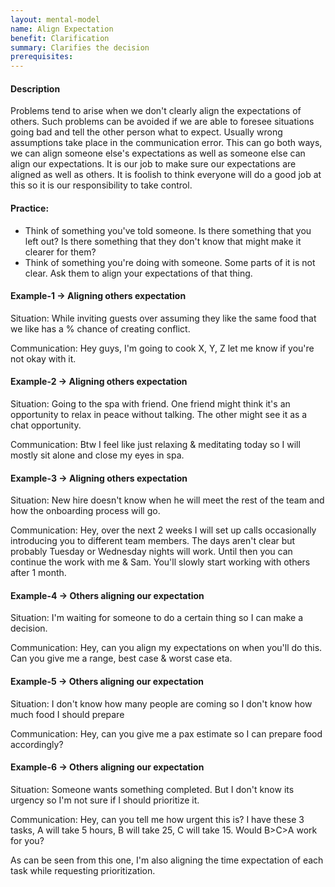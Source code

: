```yaml
---
layout: mental-model
name: Align Expectation
benefit: Clarification
summary: Clarifies the decision
prerequisites: 
---
```


#### Description

Problems tend to arise when we don't clearly align the expectations of others. Such problems can be avoided if we are able to foresee situations going bad and tell the other person what to expect. Usually wrong assumptions take place in the communication error. This can go both ways, we can align someone else's expectations as well as someone else can align our expectations. It is our job to make sure our expectations are aligned as well as others. It is foolish to think everyone will do a good job at this so it is our responsibility to take control.

#### Practice: 

- Think of something you've told someone. Is there something that you left out? Is there something that they don't know that might make it clearer for them?
- Think of something you're doing with someone. Some parts of it is not clear. Ask them to align your expectations of that thing.

#### Example-1 -> Aligning others expectation

Situation: While inviting guests over assuming they like the same food that we like has a % chance of creating conflict.

Communication: Hey guys, I'm going to cook X, Y, Z let me know if you're not okay with it.

#### Example-2 -> Aligning others expectation

Situation: Going to the spa with friend. One friend might think it's an opportunity to relax in peace without talking. The other might see it as a chat opportunity.

Communication: Btw I feel like just relaxing & meditating today so I will mostly sit alone and close my eyes in spa.

#### Example-3 -> Aligning others expectation

Situation: New hire doesn't know when he will meet the rest of the team and how the onboarding process will go.

Communication: Hey, over the next 2 weeks I will set up calls occasionally introducing you to different team members. The days aren't clear but probably Tuesday or Wednesday nights will work. Until then you can continue the work with me & Sam. You'll slowly start working with others after 1 month.

#### Example-4 -> Others aligning our expectation

Situation: I'm waiting for someone to do a certain thing so I can make a decision. 

Communication: Hey, can you align my expectations on when you'll do this. Can you give me a range, best case & worst case eta.

#### Example-5 -> Others aligning our expectation

Situation: I don't know how many people are coming so I don't know how much food I should prepare

Communication: Hey, can you give me a pax estimate so I can prepare food accordingly?


#### Example-6 -> Others aligning our expectation

Situation: Someone wants something completed. But I don't know its urgency so I'm not sure if I should prioritize it.

Communication: Hey, can you tell me how urgent this is? I have these 3 tasks, A will take 5 hours, B will take 25, C will take 15. Would B>C>A work for you?

As can be seen from this one, I'm also aligning the time expectation of each task while requesting prioritization.




